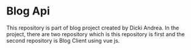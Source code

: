 # Blog Api

This repository is part of blog project created by Dicki Andrea. In the project, there are two repository which is this repository is first and the second repository is Blog Client using vue js.